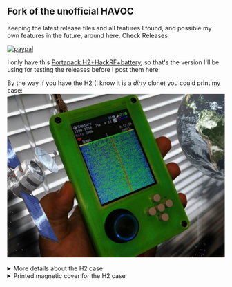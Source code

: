 ## Fork of the unofficial HAVOC

Keeping the latest release files and all features I found, and possible my own features in the future, around here. Check Releases

[![paypal](https://www.paypalobjects.com/en_US/i/btn/btn_donateCC_LG.gif)](https://www.paypal.com/cgi-bin/webscr?cmd=_s-xclick&hosted_button_id=CBPQA4HRRPJQ6&source=url)

I only have this [Portapack H2+HackRF+battery](https://s.click.aliexpress.com/e/_dSMPvNo), so that's the version I'll be using for testing the releases before I post them here:

By the way if you have the H2 (I know it is a *dirty* clone) you could print my case:
[![Case](doc/h2_front.jpg)](https://www.thingiverse.com/thing:4260973)

<details>
  <summary>More details about the H2 case</summary>
  
[STL files](https://www.thingiverse.com/thing:4260973)

  
</details>

<details>
  <summary>Printed magnetic cover for the H2 case</summary>
  
[![Cover](doc/h2_cover.jpg)](https://www.thingiverse.com/thing:4278961)
  
[STL files](https://www.thingiverse.com/thing:4278961)
  
</details>
